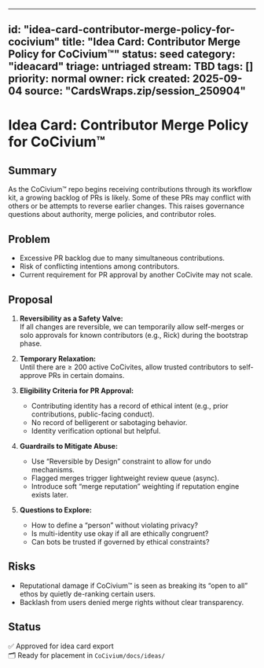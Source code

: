 <!-- status: stub; target: 150+ words -->
---
id: "idea-card-contributor-merge-policy-for-cocivium"
title: "Idea Card: Contributor Merge Policy for CoCivium™"
status: seed
category: "ideacard"
triage: untriaged
stream: TBD
tags: []
priority: normal
owner: rick
created: 2025-09-04
source: "CardsWraps.zip/session_250904"
---
# Idea Card: Contributor Merge Policy for CoCivium™

## Summary
As the CoCivium™ repo begins receiving contributions through its workflow kit, a growing backlog of PRs is likely. Some of these PRs may conflict with others or be attempts to reverse earlier changes. This raises governance questions about authority, merge policies, and contributor roles.

## Problem
- Excessive PR backlog due to many simultaneous contributions.
- Risk of conflicting intentions among contributors.
- Current requirement for PR approval by another CoCivite may not scale.

## Proposal
1. **Reversibility as a Safety Valve:**  
   If all changes are reversible, we can temporarily allow self-merges or solo approvals for known contributors (e.g., Rick) during the bootstrap phase.

2. **Temporary Relaxation:**  
   Until there are ≥ 200 active CoCivites, allow trusted contributors to self-approve PRs in certain domains.

3. **Eligibility Criteria for PR Approval:**
   - Contributing identity has a record of ethical intent (e.g., prior contributions, public-facing conduct).
   - No record of belligerent or sabotaging behavior.
   - Identity verification optional but helpful.

4. **Guardrails to Mitigate Abuse:**
   - Use “Reversible by Design” constraint to allow for undo mechanisms.
   - Flagged merges trigger lightweight review queue (async).
   - Introduce soft “merge reputation” weighting if reputation engine exists later.

5. **Questions to Explore:**
   - How to define a “person” without violating privacy?
   - Is multi-identity use okay if all are ethically congruent?
   - Can bots be trusted if governed by ethical constraints?

## Risks
- Reputational damage if CoCivium™ is seen as breaking its “open to all” ethos by quietly de-ranking certain users.
- Backlash from users denied merge rights without clear transparency.

## Status
✅ Approved for idea card export  
🗂 Ready for placement in `CoCivium/docs/ideas/`




